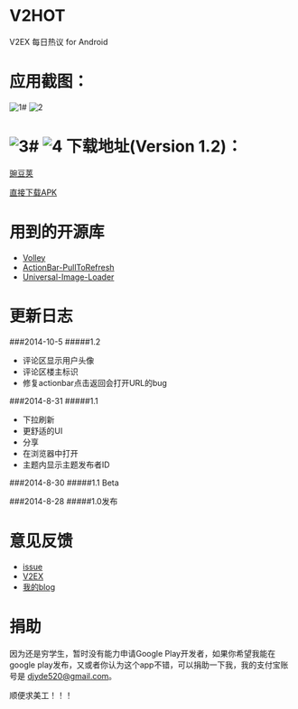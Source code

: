 V2HOT
===
V2EX 每日热议 for Android

应用截图：
===
![1](http://img.wdjimg.com/mms/screenshot/4/68/14b9d5c87946cfe011ae40a6fa9c7684_320_568.jpeg)#
![2](http://img.wdjimg.com/mms/screenshot/d/ea/cb1c0ddd4eec2349b0fbeb08d13b3ead_320_568.jpeg)

![3](http://img.wdjimg.com/mms/screenshot/d/11/18e224d282a7034bf380f121bf48c11d_320_568.jpeg)#
![4](http://img.wdjimg.com/mms/screenshot/d/4e/93c85d96cefd4782cb1326dca3cf04ed_320_568.jpeg)
下载地址(Version 1.2)：
===
[豌豆荚](http://www.wandoujia.com/apps/com.randy.client.v2hot)

[直接下载APK](http://apkcdn.qiniudn.com/V2HOT-1-2-relaese.apk)

用到的开源库
===
* [Volley](https://github.com/mcxiaoke/android-volley)
* [ActionBar-PullToRefresh](http://github.com/chrisbanes/ActionBar-PullToRefresh)
* [Universal-Image-Loader](https://github.com/nostra13/Android-Universal-Image-Loader)

更新日志
===
###2014-10-5
#####1.2

* 评论区显示用户头像
* 评论区楼主标识
* 修复actionbar点击返回会打开URL的bug

###2014-8-31
#####1.1

* 下拉刷新
* 更舒适的UI
* 分享
* 在浏览器中打开
* 主题内显示主题发布者ID 

###2014-8-30
#####1.1 Beta

###2014-8-28
#####1.0发布

意见反馈
===
* [issue](https://github.com/djyde/V2HOT/issues)
* [V2EX](http://v2ex.com/t/130456)
* [我的blog](http://djyde.github.io/2014/08/28/v2hot-release.html)

捐助
===
因为还是穷学生，暂时没有能力申请Google Play开发者，如果你希望我能在google play发布，又或者你认为这个app不错，可以捐助一下我，我的支付宝账号是 djyde520@gmail.com。



顺便求美工！！！
